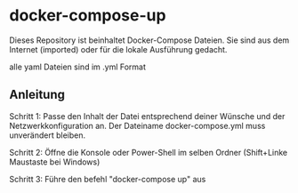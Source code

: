 # docker-compose-up
Dieses Repository ist beinhaltet Docker-Compose Dateien. Sie sind aus dem Internet (imported) oder für die lokale Ausführung gedacht.

alle yaml Dateien sind im .yml Format

## Anleitung
Schritt 1: Passe den Inhalt der Datei entsprechend deiner Wünsche und der Netzwerkkonfiguration an.
Der Dateiname docker-compose.yml muss unverändert bleiben.

Schritt 2: Öffne die Konsole oder Power-Shell im selben Ordner (Shift+Linke Maustaste bei Windows)

Schritt 3: Führe den befehl "docker-compose up" aus

